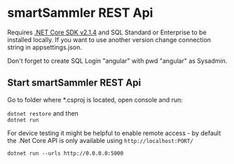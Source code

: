 # smartSammler REST Api

Requires [.NET Core SDK v2.1.4](https://www.microsoft.com/net/download/thank-you/dotnet-sdk-2.1.4-windows-x64-installer) and SQL Standard or Enterprise to be installed locally. If you want to use another version change connection string in appsettings.json.

Don't forget to create SQL Login "angular" with pwd "angular" as Sysadmin.

## Start smartSammler REST Api

Go to folder where \*.csproj is located, open console and run:

`dotnet restore` and then  
`dotnet run`

For device testing it might be helpful to enable remote access - by default the .Net Core API is only available using `http://localhost:PORT/`

`dotnet run --urls http://0.0.0.0:5000`
